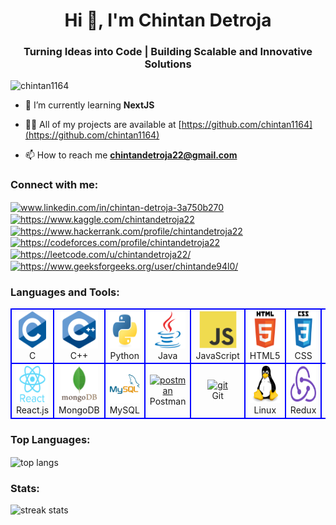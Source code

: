 <h1 align="center">Hi 👋, I'm Chintan Detroja</h1>
<h3 align="center">Turning Ideas into Code | Building Scalable and Innovative Solutions</h3>

<p align="left"> <img src="https://komarev.com/ghpvc/?username=chintan1164&label=Profile%20views&color=0e75b6&style=flat" alt="chintan1164" /> </p>

- 🌱 I’m currently learning **NextJS**

- 👨‍💻 All of my projects are available at [https://github.com/chintan1164](https://github.com/chintan1164)

- 📫 How to reach me **chintandetroja22@gmail.com**

<h3 align="left">Connect with me:</h3>
<p align="left">
<a href="https://linkedin.com/in/www.linkedin.com/in/chintan-detroja-3a750b270" target="blank"><img align="center" src="https://raw.githubusercontent.com/rahuldkjain/github-profile-readme-generator/master/src/images/icons/Social/linked-in-alt.svg" alt="www.linkedin.com/in/chintan-detroja-3a750b270" height="30" width="40" /></a>
<a href="https://kaggle.com/https://www.kaggle.com/chintandetroja22" target="blank"><img align="center" src="https://raw.githubusercontent.com/rahuldkjain/github-profile-readme-generator/master/src/images/icons/Social/kaggle.svg" alt="https://www.kaggle.com/chintandetroja22" height="30" width="40" /></a>
<a href="https://www.hackerrank.com/https://www.hackerrank.com/profile/chintandetroja22" target="blank"><img align="center" src="https://raw.githubusercontent.com/rahuldkjain/github-profile-readme-generator/master/src/images/icons/Social/hackerrank.svg" alt="https://www.hackerrank.com/profile/chintandetroja22" height="30" width="40" /></a>
<a href="https://codeforces.com/profile/https://codeforces.com/profile/chintandetroja22" target="blank"><img align="center" src="https://raw.githubusercontent.com/rahuldkjain/github-profile-readme-generator/master/src/images/icons/Social/codeforces.svg" alt="https://codeforces.com/profile/chintandetroja22" height="30" width="40" /></a>
<a href="https://www.leetcode.com/https://leetcode.com/u/chintandetroja22/" target="blank"><img align="center" src="https://raw.githubusercontent.com/rahuldkjain/github-profile-readme-generator/master/src/images/icons/Social/leet-code.svg" alt="https://leetcode.com/u/chintandetroja22/" height="30" width="40" /></a>
<a href="https://auth.geeksforgeeks.org/user/https://www.geeksforgeeks.org/user/chintande94l0/" target="blank"><img align="center" src="https://raw.githubusercontent.com/rahuldkjain/github-profile-readme-generator/master/src/images/icons/Social/geeks-for-geeks.svg" alt="https://www.geeksforgeeks.org/user/chintande94l0/" height="30" width="40" /></a>
</p>

<h3 align="left">Languages and Tools:</h3>
<table>
<tr>
    <td align="center" width="96" style="border:2px solid blue">
        <a href="https://www.cprogramming.com/" target="_blank" rel="noreferrer">
            <img src="https://raw.githubusercontent.com/devicons/devicon/master/icons/c/c-original.svg" alt="c" width="60" height="60"/>
        </a>
        <br>C</br>
    </td>
    <td align="center" width="96" style="border:2px solid blue">
        <a href="https://www.w3schools.com/cpp/" target="_blank" rel="noreferrer">
            <img src="https://raw.githubusercontent.com/devicons/devicon/master/icons/cplusplus/cplusplus-original.svg" alt="cplusplus" width="60" height="60"/>
        </a>
        <br>C++</br>
    </td>
    <td align="center" width="96" style="border:2px solid blue">
        <a href="https://www.python.org" target="_blank" rel="noreferrer">
            <img src="https://raw.githubusercontent.com/devicons/devicon/master/icons/python/python-original.svg" alt="python" width="60" height="60"/>
        </a>
        <br>Python</br>
    </td>
    <td align="center" width="96" style="border:2px solid blue">
        <a href="https://www.java.com" target="_blank" rel="noreferrer">
            <img src="https://raw.githubusercontent.com/devicons/devicon/master/icons/java/java-original.svg" alt="java" width="60" height="60"/>
        </a>
        <br>Java</br>
    </td>
    <td align="center" width="96" style="border:2px solid blue">
        <a href="https://developer.mozilla.org/en-US/docs/Web/JavaScript" target="_blank" rel="noreferrer">
            <img src="https://raw.githubusercontent.com/devicons/devicon/master/icons/javascript/javascript-original.svg" alt="javascript" width="60" height="60"/>
        </a>
        <br>JavaScript</br>
    </td>
    <td align="center" width="96" style="border:2px solid blue">
        <a href="https://www.w3.org/html/" target="_blank" rel="noreferrer">
            <img src="https://raw.githubusercontent.com/devicons/devicon/master/icons/html5/html5-original-wordmark.svg" alt="html5" width="60" height="60"/>
        </a>
        <br>HTML5</br>
    </td>
    <td align="center" width="96" style="border:2px solid blue">
        <a href="https://www.w3schools.com/css/" target="_blank" rel="noreferrer">
            <img src="https://raw.githubusercontent.com/devicons/devicon/master/icons/css3/css3-original-wordmark.svg" alt="css3" width="60" height="60"/>
        </a>
        <br>CSS</br>
    </td>
    <td align="center" width="96" style="border:2px solid blue">
        <a href="https://nodejs.org" target="_blank" rel="noreferrer">
            <img src="https://raw.githubusercontent.com/devicons/devicon/master/icons/nodejs/nodejs-original-wordmark.svg" alt="nodejs" width="60" height="60"/>
        </a>
        <br>Node.js</br>
    </td>
    <td align="center" width="96" style="border:2px solid blue">
        <a href="https://expressjs.com" target="_blank" rel="noreferrer">
            <img src="https://skillicons.dev/icons?i=express" alt="express" width="60" height="60"/>
        </a>
        <br>Express.js</br>
    </td>
</tr>
<tr>
    <td align="center" width="96" style="border:2px solid blue">
        <a href="https://reactjs.org/" target="_blank" rel="noreferrer">
            <img src="https://raw.githubusercontent.com/devicons/devicon/master/icons/react/react-original-wordmark.svg" alt="react" width="60" height="60"/>
        </a>
        <br>React.js</br>
    </td>
    <td align="center" width="96" style="border:2px solid blue">
        <a href="https://www.mongodb.com/" target="_blank" rel="noreferrer">
            <img src="https://raw.githubusercontent.com/devicons/devicon/master/icons/mongodb/mongodb-original-wordmark.svg" alt="mongodb" width="60" height="60"/>
        </a>
        <br>MongoDB</br>
    </td>
    <td align="center" width="96" style="border:2px solid blue">
        <a href="https://www.mysql.com/" target="_blank" rel="noreferrer">
            <img src="https://raw.githubusercontent.com/devicons/devicon/master/icons/mysql/mysql-original-wordmark.svg" alt="mysql" width="60" height="60"/>
        </a>
        <br>MySQL</br>
    </td>
    <td align="center" width="96" style="border:2px solid blue">
        <a href="https://postman.com" target="_blank" rel="noreferrer">
            <img src="https://www.vectorlogo.zone/logos/getpostman/getpostman-icon.svg" alt="postman" width="60" height="60"/>
        </a>
        <br>Postman</br>
    </td>
    <td align="center" width="96" style="border:2px solid blue">
        <a href="https://git-scm.com/" target="_blank" rel="noreferrer">
            <img src="https://www.vectorlogo.zone/logos/git-scm/git-scm-icon.svg" alt="git" width="60" height="60"/>
        </a>
        <br>Git</br>
    </td>
    <td align="center" width="96" style="border:2px solid blue">
        <a href="https://www.linux.org/" target="_blank" rel="noreferrer">
            <img src="https://raw.githubusercontent.com/devicons/devicon/master/icons/linux/linux-original.svg" alt="linux" width="60" height="60"/>
        </a>
        <br>Linux</br>
    </td>
    <td align="center" width="96" style="border:2px solid blue">
        <a href="https://redux.js.org" target="_blank" rel="noreferrer">
            <img src="https://raw.githubusercontent.com/devicons/devicon/master/icons/redux/redux-original.svg" alt="redux" width="60" height="60"/>
        </a>
        <br>Redux</br>
    </td>
    <td align="center" width="96" style="border:2px solid blue">
        <a href="https://getbootstrap.com" target="_blank" rel="noreferrer">
            <img src="https://raw.githubusercontent.com/devicons/devicon/master/icons/bootstrap/bootstrap-plain-wordmark.svg" alt="bootstrap" width="60" height="60"/>
        </a>
        <br>Bootstrap</br>
    </td>
    <td align="center" width="96" style="border:2px solid blue">
        <a href="https://tailwindcss.com/" target="_blank" rel="noreferrer">
            <img src="https://www.vectorlogo.zone/logos/tailwindcss/tailwindcss-icon.svg" alt="tailwind" width="60" height="60"/>
        </a>
        <br>Tailwind</br>
    </td>
</tr>
</table>



<h3 align="left">Top Languages:</h3>
<img width=325 align="center" src="https://github-readme-stats.vercel.app/api/top-langs/?username=chintan1164&hide=HTML&langs_count=8&layout=compact&theme=react&border_radius=10&size_weight=0.5&count_weight=0.5&exclude_repo=github-readme-stats" alt="top langs" />

<h3 align="left">Stats:</h3>
<img width=390 src="https://streak-stats.demolab.com/?user=chintan1164&count_private=true&theme=react&border_radius=10" alt="streak stats"/>

